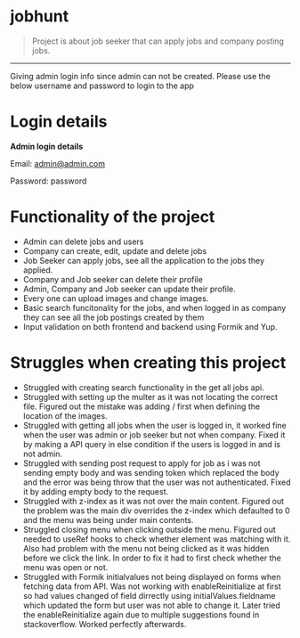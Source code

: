 # jobhunt

> Project is about job seeker that can apply jobs and company posting jobs. 
<hr>


Giving admin login info since admin can not be created. Please use the below username and password to login to the app

# Login details

**Admin login details**

Email: admin@admin.com 

Password: password


# Functionality of the project

* Admin can delete jobs and users
* Company can create, edit, update and delete jobs
* Job Seeker can apply jobs, see all the application to the jobs they applied.
* Company and Job seeker can delete their profile
* Admin, Company and Job seeker can update their profile.
* Every one can upload images and change images.
* Basic search funcitonality for the jobs, and when logged in as company they can see all the job postings created by them
* Input validation on both frontend and backend using Formik and Yup.

# Struggles when creating this project

* Struggled with creating search functionality in the get all jobs api.
* Struggled with setting up the multer as it was not locating the correct file. Figured out the mistake was adding / first when defining the location of the images.
* Struggled with getting all jobs when the user is logged in, it worked fine when the user was admin or job seeker but not when company. Fixed it by making a API query in else condition if the users is logged in and is not admin.
* Struggled with sending post request to apply for job as i was not sending empty body and was sending token which replaced the body and the error was being throw that the user was not authenticated. Fixed it by adding empty body to the request.
* Struggled with z-index as it was not over the main content. Figured out the problem was the main div overrides the z-index which defaulted to 0 and the menu was being under main contents.
* Struggled closing menu when clicking outside the menu. Figured out needed to useRef hooks to check whether element was matching with it. Also had problem with the menu not being clicked as it was hidden before we click the link. In order to fix it had to first check whether the menu was open or not.
* Struggled with Formik initialvalues not being displayed on forms when fetching data from API. Was not working with enableReinitialize at first so had values changed of field dirrectly using initialValues.fieldname which updated the form but user was not able to change it. Later tried the enableReinitialize again due to multiple suggestions found in stackoverflow. Worked perfectly afterwards.
